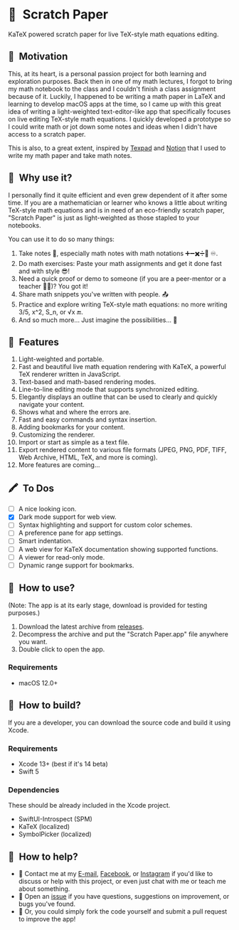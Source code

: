 # 📝&ensp;Scratch Paper
KaTeX powered scratch paper for live TeX-style math equations editing.

## 🤩&ensp;Motivation
This, at its heart, is a personal passion project for both learning and exploration purposes. Back then in one of my math lectures, I forgot to bring my math notebook to the class and I couldn't finish a class assignment because of it. Luckily, I happened to be writing a math paper in LaTeX and learning to develop macOS apps at the time, so I came up with this great idea of writing a light-weighted text-editor-like app that specifically focuses on live editing TeX-style math equations. I quickly developed a prototype so I could write math or jot down some notes and ideas when I didn't have access to a scratch paper.

This is also, to a great extent, inspired by [Texpad](https://www.texpad.com) and [Notion](https://www.notion.so) that I used to write my math paper and take math notes.

## 🤔&ensp;Why use it?
I personally find it quite efficient and even grew dependent of it after some time. If you are a mathematician or learner who knows a little about writing TeX-style math equations and is in need of an eco-friendly scratch paper, "Scratch Paper" is just as light-weighted as those stapled to your notebooks.

You can use it to do so many things:

1. Take notes 📔, especially math notes with math notations ➕➖✖️➗🟰 ♾️.
2. Do math exercises: Paste your math assignments and get it done fast and with style 😎!
3. Need a quick proof or demo to someone (if you are a peer-mentor or a teacher 🧑‍🏫)? You got it!
4. Share math snippets you've written with people. 📤
5. Practice and explore writing TeX-style math equations: no more writing 3/5, x^2, S_n, or √x 🔚.
6. And so much more... Just imagine the possibilities... 💭

## 🧩&ensp;Features
1. Light-weighted and portable.
2. Fast and beautiful live math equation rendering with KaTeX, a powerful TeX renderer written in JavaScript.
3. Text-based and math-based rendering modes.
4. Line-to-line editing mode that supports synchronized editing.
5. Elegantly displays an outline that can be used to clearly and quickly navigate your content.
6. Shows what and where the errors are.
7. Fast and easy commands and syntax insertion.
8. Adding bookmarks for your content.
9. Customizing the renderer.
10. Import or start as simple as a text file.
11. Export rendered content to various file formats (JPEG, PNG, PDF, TIFF, Web Archive, HTML, TeX, and more is coming).
12. More features are coming...

## 🖍&ensp;To Dos
- [ ] A nice looking icon.
- [x] Dark mode support for web view.
- [ ] Syntax highlighting and support for custom color schemes.
- [ ] A preference pane for app settings.
- [ ] Smart indentation.
- [ ] A web view for KaTeX documentation showing supported functions.
- [ ] A viewer for read-only mode.
- [ ] Dynamic range support for bookmarks.

## 🔧&ensp;How to use?
(Note: The app is at its early stage, download is provided for testing purposes.)
1. Download the latest archive from [releases](https://github.com/4g3nt81lly/TeX-ScratchPaper/releases).
2. Decompress the archive and put the "Scratch Paper.app" file anywhere you want.
3. Double click to open the app.
### Requirements
- macOS 12.0+

## 🔨&ensp;How to build?
If you are a developer, you can download the source code and build it using Xcode.
### Requirements
- Xcode 13+ (best if it's 14 beta)
- Swift 5
### Dependencies
These should be already included in the Xcode project.
- SwiftUI-Introspect (SPM)
- KaTeX (localized)
- SymbolPicker (localized)

## 💪&ensp;How to help?
- 📧&nbsp;Contact me at my [E-mail](mailto:4g3nt81lly@gmail.com), [Facebook](https://www.facebook.com/billylby), or [Instagram](https://www.instagram.com/4g3nt81lly/) if you'd like to discuss or help with this project, or even just chat with me or teach me about something.
- 🚩&nbsp;Open an [issue](https://github.com/4g3nt81lly/TeX-ScratchPaper/issues) if you have questions, suggestions on improvement, or bugs you've found.
- 🍴&nbsp;Or, you could simply fork the code yourself and submit a pull request to improve the app!
